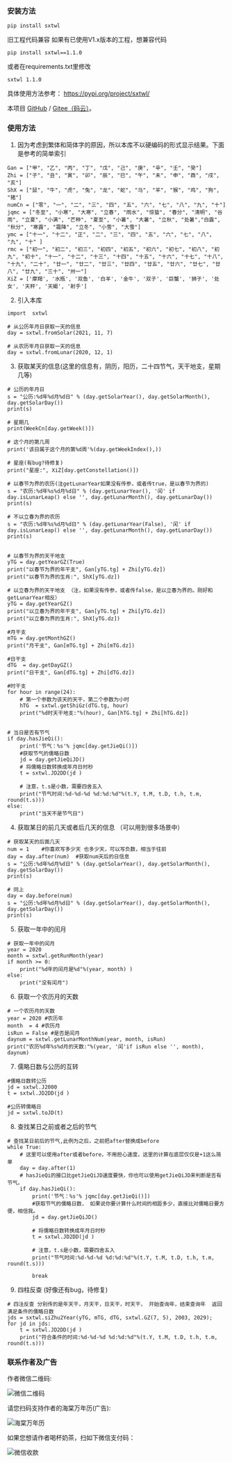### 安装方法

```
pip install sxtwl
```

旧工程代码兼容
如果有已使用V1.x版本的工程，想兼容代码
```
pip install sxtwl==1.1.0
```
或者在requirements.txt里修改
```
sxtwl 1.1.0
```

具体使用方法参考：
https://pypi.org/project/sxtwl/

本项目 [GitHub](https://github.com/yuangu/sxtwl_cpp) / [Gitee（码云）](https://gitee.com/yuangu/sxtwl)。


### 使用方法 

1. 因为考虑到繁体和简体字的原因，所以本库不以硬编码的形式显示结果。下面是参考的简单索引
```
Gan = ["甲", "乙", "丙", "丁", "戊", "己", "庚", "辛", "壬", "癸"]
Zhi = ["子", "丑", "寅", "卯", "辰", "巳", "午", "未", "申", "酉", "戌", "亥"]
ShX = ["鼠", "牛", "虎", "兔", "龙", "蛇", "马", "羊", "猴", "鸡", "狗", "猪"]
numCn = ["零", "一", "二", "三", "四", "五", "六", "七", "八", "九", "十"]
jqmc = ["冬至", "小寒", "大寒", "立春", "雨水", "惊蛰", "春分", "清明", "谷雨", "立夏", "小满", "芒种", "夏至", "小暑", "大暑", "立秋", "处暑","白露", "秋分", "寒露", "霜降", "立冬", "小雪", "大雪"]
ymc = ["十一", "十二", "正", "二", "三", "四", "五", "六", "七", "八", "九", "十" ]
rmc = ["初一", "初二", "初三", "初四", "初五", "初六", "初七", "初八", "初九", "初十", "十一", "十二", "十三", "十四", "十五", "十六", "十七", "十八", "十九", "二十", "廿一", "廿二", "廿三", "廿四", "廿五", "廿六", "廿七", "廿八", "廿九", "三十", "卅一"]
XiZ = ['摩羯', '水瓶', '双鱼', '白羊', '金牛', '双子', '巨蟹', '狮子', '处女', '天秤', '天蝎', '射手']
```

2. 引入本库
```
import  sxtwl

# 从公历年月日获取一天的信息
day = sxtwl.fromSolar(2021, 11, 7) 

# 从农历年月日获取一天的信息
day = sxtwl.fromLunar(2020, 12, 1)
```

3. 获取某天的信息(这里的信息有，阴历，阳历，二十四节气，天干地支，星期几等)

```
# 公历的年月日
s = "公历:%d年%d月%d日" % (day.getSolarYear(), day.getSolarMonth(), day.getSolarDay())
print(s)

# 星期几
print(WeekCn[day.getWeek()])

# 这个月的第几周
print('该日属于这个月的第%d周'%(day.getWeekIndex(),))

# 星座(有bug?待修复)
print("星座:", XiZ[day.getConstellation()])

# 以春节为界的农历(注getLunarYear如果没有传参，或者传true，是以春节为界的)
s = "农历:%d年%s%d月%d日" % (day.getLunarYear(), '闰' if day.isLunarLeap() else '', day.getLunarMonth(), day.getLunarDay())
print(s)

# 不以立春为界的农历
s = "农历:%d年%s%d月%d日" % (day.getLunarYear(False), '闰' if day.isLunarLeap() else '', day.getLunarMonth(), day.getLunarDay())
print(s)


# 以春节为界的天干地支 
yTG = day.getYearGZ(True)
print("以春节为界的年干支", Gan[yTG.tg] + Zhi[yTG.dz]) 
print("以春节为界的生肖:", ShX[yTG.dz])

# 以立春为界的天干地支 （注，如果没有传参，或者传false，是以立春为界的。刚好和getLunarYear相反）
yTG = day.getYearGZ()
print("以立春为界的年干支", Gan[yTG.tg] + Zhi[yTG.dz]) 
print("以立春为界的生肖:", ShX[yTG.dz])

#月干支
mTG = day.getMonthGZ()
print("月干支", Gan[mTG.tg] + Zhi[mTG.dz]) 

#日干支
dTG  = day.getDayGZ()
print("日干支", Gan[dTG.tg] + Zhi[dTG.dz]) 

#时干支
for hour in range(24):
    # 第一个参数为该天的天干，第二个参数为小时
    hTG  = sxtwl.getShiGz(dTG.tg, hour)
    print("%d时天干地支:"%(hour), Gan[hTG.tg] + Zhi[hTG.dz])


# 当日是否有节气
if day.hasJieQi():
    print('节气：%s'% jqmc[day.getJieQi()])
    #获取节气的儒略日数
    jd = day.getJieQiJD()
    # 将儒略日数转换成年月日时秒
    t = sxtwl.JD2DD(jd )
    
    # 注意，t.s是小数，需要四舍五入
    print("节气时间:%d-%d-%d %d:%d:%d"%(t.Y, t.M, t.D, t.h, t.m, round(t.s)))
else:
    print("当天不是节气日")

```

4. 获取某日的前几天或者后几天的信息 （可以用到很多场景中）
```
# 获取某天的后面几天
num = 1    #你喜欢写多少天 也多少天，可以写负数，相当于往前
day = day.after(num)  #获取num天后的日信息
s = "公历:%d年%d月%d日" % (day.getSolarYear(), day.getSolarMonth(), day.getSolarDay())
print(s)

# 同上
day = day.before(num)
s = "公历:%d年%d月%d日" % (day.getSolarYear(), day.getSolarMonth(), day.getSolarDay())
print(s)
```


5. 获取一年中的闰月
```
# 获取一年中的闰月
year = 2020
month = sxtwl.getRunMonth(year)
if month >= 0:
    print("%d年的闰月是%d"%(year, month) )
else:
    print("没有闰月")
```

6. 获取一个农历月的天数
```
# 一个农历月的天数
year = 2020 #农历年
month  = 4 #农历月
isRun = False #是否是闰月
daynum = sxtwl.getLunarMonthNum(year, month, isRun)
print("农历%d年%s%d月的天数:"%(year, '闰'if isRun else '', month), daynum)

```

7. 儒略日数与公历的互转
```
#儒略日数转公历
jd = sxtwl.J2000
t = sxtwl.JD2DD(jd )

#公历转儒略日
jd = sxtwl.toJD(t)
```


8. 查找某日之前或者之后的节气
```
# 查找某日前后的节气,此例为之后，之前把after替换成before
while True:
    # 这里可以使用after或者before，不用担心速度，这里的计算在底层仅仅是+1这么简单
    day = day.after(1)
    # hasJieQi的接口比getJieQiJD速度要快，你也可以使用getJieQiJD来判断是否有节气。
    if day.hasJieQi():
        print('节气：%s'% jqmc[day.getJieQi()])
        #获取节气的儒略日数， 如果说你要计算什么时间的相距多少，直接比对儒略日要方便，相信我。
        jd = day.getJieQiJD()
    
        # 将儒略日数转换成年月日时秒
        t = sxtwl.JD2DD(jd )
        
        # 注意，t.s是小数，需要四舍五入
        print("节气时间:%d-%d-%d %d:%d:%d"%(t.Y, t.M, t.D, t.h, t.m, round(t.s)))
        
        break
```

9. 四柱反查 (好像还有bug，待修复)
```
# 四注反查 分别传的是年天干，月天干，日天干，时天干， 开始查询年，结束查询年  返回满足条件的儒略日数
jds = sxtwl.siZhu2Year(yTG, mTG, dTG, sxtwl.GZ(7, 5), 2003, 2029);
for jd in jds:
    t = sxtwl.JD2DD(jd )
    print("符合条件的时间:%d-%d-%d %d:%d:%d"%(t.Y, t.M, t.D, t.h, t.m, round(t.s)))

```

### 联系作者及广告

作者微信二维码:

![微信二维码](https://gitee.com/yuangu/sxtwl/raw/master/doc/img/WechatIMG5.jpeg)  

请您扫码支持作者的海棠万年历(广告):

![海棠万年历](https://gitee.com/yuangu/sxtwl/raw/master/doc/img/qrcode_for_gh_d48e82be45fb_430.jpg)

如果您想请作者喝杯奶茶，扫如下微信支付码：

![微信收款](https://gitee.com/yuangu/sxtwl/raw/master/doc/img/WechatIMG7.jpeg)